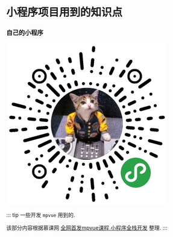 # 小程序项目用到的知识点

### 自己的小程序

![](./media/books.png)

::: tip
一些开发 `mpvue` 用到的.

该部分内容根据慕课网 [全网首发mpvue课程 小程序全栈开发](https://coding.imooc.com/class/218.html) 整理.
:::